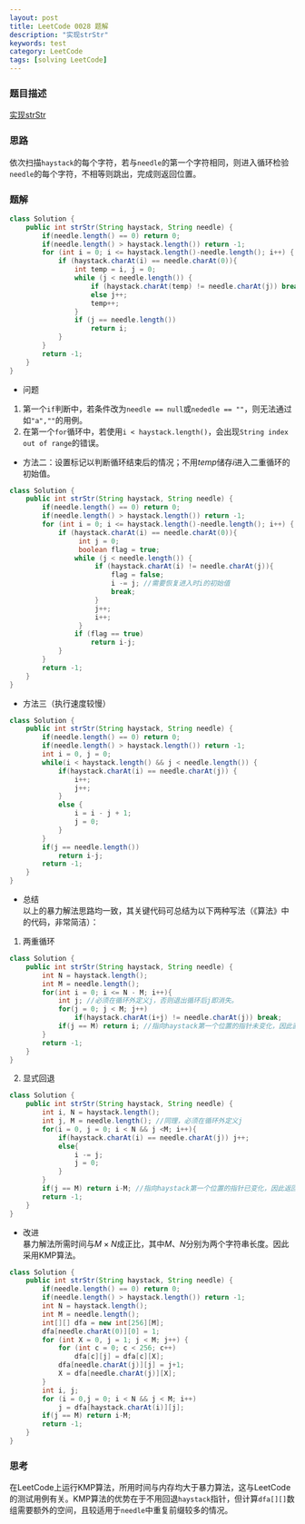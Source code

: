 ```yaml
---
layout: post
title: LeetCode 0028 题解
description: "实现strStr"
keywords: test
category: LeetCode
tags: [solving LeetCode]
---
```


### 题目描述
[实现strStr](https://leetcode-cn.com/problems/implement-strstr/)

### 思路
依次扫描`haystack`的每个字符，若与`needle`的第一个字符相同，则进入循环检验`needle`的每个字符，不相等则跳出，完成则返回位置。

### 题解

```java
class Solution {
    public int strStr(String haystack, String needle) {
        if(needle.length() == 0) return 0;
        if(needle.length() > haystack.length()) return -1;
        for (int i = 0; i <= haystack.length()-needle.length(); i++) {
            if (haystack.charAt(i) == needle.charAt(0)){
            	int temp = i, j = 0;
            	while (j < needle.length()) {
                    if (haystack.charAt(temp) != needle.charAt(j)) break;
                    else j++;
                    temp++;
                }
            	if (j == needle.length())
            		return i;
            }
        }
        return -1;
    }
}
```

* 问题  
1. 第一个`if`判断中，若条件改为`needle == null`或`nededle == ""`，则无法通过如`"a",""`的用例。
2. 在第一个`for`循环中，若使用`i < haystack.length()`，会出现`String index out of range`的错误。

* 方法二：设置标记以判断循环结束后的情况；不用$temp$储存$i$进入二重循环的初始值。
```java
class Solution {
    public int strStr(String haystack, String needle) {
        if(needle.length() == 0) return 0;
        if(needle.length() > haystack.length()) return -1;
        for (int i = 0; i <= haystack.length()-needle.length(); i++) {
            if (haystack.charAt(i) == needle.charAt(0)){
            	 int j = 0;
                 boolean flag = true;
             	while (j < needle.length()) {
                     if (haystack.charAt(i) != needle.charAt(j)){
                         flag = false;
                         i -= j; //需要恢复进入时i的初始值
                         break;
                     } 
                     j++;
                     i++;
                 }
             	if (flag == true)
             		return i-j;
            }
        }
        return -1;
    }
}
```

* 方法三（执行速度较慢）
```java
class Solution {
    public int strStr(String haystack, String needle) {
        if(needle.length() == 0) return 0;
        if(needle.length() > haystack.length()) return -1;
        int i = 0, j = 0;
        while(i < haystack.length() && j < needle.length()) {
        	if(haystack.charAt(i) == needle.charAt(j)) {
        		i++;
        		j++;
        	}
        	else {
        		i = i - j + 1;
        		j = 0;
        	}
        }
        if(j == needle.length())
        	return i-j;
        return -1;
    }
}
```
* 总结  
以上的暴力解法思路均一致，其关键代码可总结为以下两种写法（《算法》中的代码，非常简洁）：
1. 两重循环
```java
class Solution {
    public int strStr(String haystack, String needle) {
        int N = haystack.length();
        int M = needle.length();
        for(int i = 0; i <= N - M; i++){
            int j; //必须在循环外定义j，否则退出循环后j即消失。
            for(j = 0; j < M; j++)
                if(haystack.charAt(i+j) != needle.charAt(j)) break; 
            if(j == M) return i; //指向haystack第一个位置的指针未变化，因此直接返回i。
        }
        return -1;
    }
}
```
2. 显式回退
```java
class Solution {
    public int strStr(String haystack, String needle) {
        int i, N = haystack.length();
        int j, M = needle.length(); //同理，必须在循环外定义j
        for(i = 0, j = 0; i < N && j <M; i++){
            if(haystack.charAt(i) == needle.charAt(j)) j++; 
            else{
                i -= j;
                j = 0;
            }
        }
        if(j == M) return i-M; //指向haystack第一个位置的指针已变化，因此返回i-M。
        return -1;
    }
}
```

* 改进  
暴力解法所需时间与$M\times N$成正比，其中$M$、$N$分别为两个字符串长度。因此采用KMP算法。

```java
class Solution {
    public int strStr(String haystack, String needle) {
        if(needle.length() == 0) return 0;
        if(needle.length() > haystack.length()) return -1;
        int N = haystack.length();
        int M = needle.length();
        int[][] dfa = new int[256][M];
    	dfa[needle.charAt(0)][0] = 1;
    	for (int X = 0, j = 1; j < M; j++) {
    		for (int c = 0; c < 256; c++)
    			dfa[c][j] = dfa[c][X];
    		dfa[needle.charAt(j)][j] = j+1;
    		X = dfa[needle.charAt(j)][X];
    	}
    	int i, j;
        for (i = 0,j = 0; i < N && j < M; i++) 
        	j = dfa[haystack.charAt(i)][j];
        if(j == M) return i-M;
        return -1;
    }
}
```

### 思考
在LeetCode上运行KMP算法，所用时间与内存均大于暴力算法，这与LeetCode的测试用例有关。KMP算法的优势在于不用回退`haystack`指针，但计算`dfa[][]`数组需要额外的空间，且较适用于`needle`中重复前缀较多的情况。
